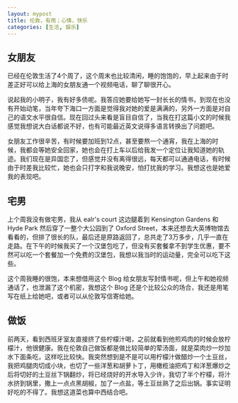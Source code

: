 ```yaml
---
layout: mypost
title: 伦敦，有雨；心情，快乐
categories: [生活, 娱乐]
---
```


## 女朋友

已经在伦敦生活了4个周了，这个周末也比较清闲，睡的饱饱的，早上起来由于时差正好可以给上海的女朋友通一个视频电话，聊了聊很开心。

说起我的小明子，我有好多债呢。我答应她要给她写一封长长的情书，到现在也没有开始动笔，当年夸下海口一方面是觉得我对她的爱是满满的，另外一方面是对自己的语文水平很自信。现在回过头来看是盲目自信了，当我在打这篇小文的时候我感觉我想说大白话都说不好，也有可能最近英文说得多语言转换出了问题吧。

女朋友工作很辛苦，有时候要加班到12点，甚至要熬一个通宵，我在上海的时候，我都会等她安全回家，她也会在打上车以后给我发一个定位让我知道她的轨迹。我们现在是异国恋了，但感觉并没有离得很远，每天都可以通通电话，有时候由于时差我比较忙，她也会只打字和我说晚安，怕打扰我的学习。我想这也是她爱我的表现吧。

## 宅男

上个周我没有做宅男，我从 ealr's court 这边腿着到 Kensington Gardens 和 Hyde Park 然后穿了一整个大公园到了 Oxford Street，本来还想去大英博物馆去看看的，但排了很长的队，最后还是原路返回了，总共走了3万多步，几乎一直在走路。在下午的时候我买了一个汉堡包吃了，但没有买套餐拿不到学生优惠，要不然可以吃一个套餐加一个免费的汉堡包，我想以我当时的运动量，完全可以吃下这些。

这个周我睡的很饱，本来想借用这个 Blog 给女朋友写封情书呢，但上午和她视频通话了，也泄漏了这个机密，我想这个 Blog 还是个比较公众的场合，我还是用笔写在纸上给她吧，或者可以从伦敦写信寄给她。

## 做饭

前两天，看到西班牙室友直接挤了些柠檬汁喝，之前就看到他煎鸡肉的时候会放柠檬汁，他很健康。我在伦敦自己做饭都是做比较简单的荤汤面，就是菜肉炒一炒加水下面条吃，这样吃比较快。我突然想到是不是可以用柠檬汁做醋炒一个土豆丝，我把鸡腿肉切成小块，也切了一些洋葱和胡萝卜丁，用橄榄油把鸡丁和洋葱爆炒之后将切好的土豆丝下锅翻炒，将已经烧好的开水导入少许，我切了半个柠檬，将汁水挤到锅里，撒上一点点黑胡椒，加了一点盐，等土豆丝熟了之后出锅。事实证明好吃的不得了。我想这道菜也算中西结合吧。
